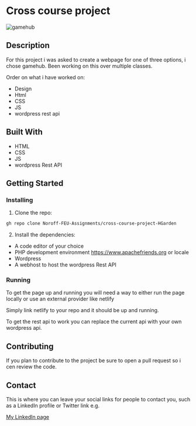 # Cross course project

![gamehub](https://user-images.githubusercontent.com/101638949/222918776-46079b73-1650-4bcf-809a-d1af0494132e.PNG)

## Description

For this project i was asked to create a webpage for one of three options, i chose gamehub. Been working on this over multiple classes.

Order on what i have worked on:

- Design
- Html
- CSS
- JS
- wordpress rest api

## Built With

- HTML
- CSS
- JS
- wordpress Rest API 

## Getting Started

### Installing


1. Clone the repo:

```bash
gh repo clone Noroff-FEU-Assignments/cross-course-project-HGarden
```

2. Install the dependencies:

- A code editor of your choice
- PHP development environment https://www.apachefriends.org or locale
- Wordpress 
- A webhost to host the wordpress Rest API


### Running

To get the page up and running you will need a way to either run the page locally or use an external provider like netlify

Simply link netlify to your repo and it should be up and running.

To get the rest api to work you can replace the current api with your own wordpress api.

## Contributing
If you plan to contribute to the project be sure to open a pull request so i cen review the code.

## Contact

This is where you can leave your social links for people to contact you, such as a LinkedIn profile or Twitter link e.g.

[My LinkedIn page](https://www.linkedin.com/in/marius-hagen-b997a5234/)

